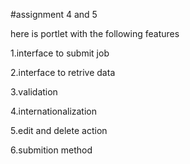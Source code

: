 #assignment 4 and 5 

here is portlet with the following features

1.interface to submit job

2.interface to retrive data

3.validation 

4.internationalization

5.edit and delete action

6.submition method
